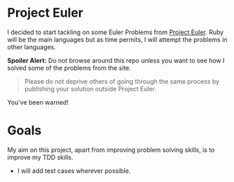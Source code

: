 Project Euler
=============

I decided to start tackling on some Euler Problems from [Project Euler](http://projecteuler.net). Ruby will be the main languages but as time permits, I will attempt the problems in other languages.


**Spoiler Alert:** Do not browse around this repo unless you want to see how I solved some of the problems from the site. 

> Please do not deprive others of going through the same process by publishing your solution outside Project Euler.

You've been warned!

Goals
=============

My aim on this project, apart from improving problem solving skills, is to improve my TDD skills.

* I will add test cases wherever possible. 
